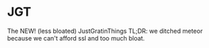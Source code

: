 # JGT
The NEW! (less bloated) JustGratinThings
TL;DR: we ditched meteor because we can't afford ssl and too much bloat. 
